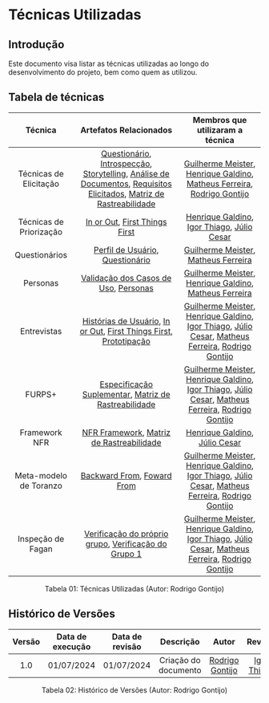 # Técnicas Utilizadas

## Introdução

Este documento visa listar as técnicas utilizadas ao longo do desenvolvimento do projeto, bem como quem as utilizou.

## Tabela de técnicas

| Técnica | Artefatos Relacionados | Membros que utilizaram a técnica |
| :-----: | :--------------------: | :------------------------------: |
| Técnicas de Elicitação | [Questionário](https://requisitos-de-software.github.io/2024.1-Consumidor.gov/Elicita%C3%A7%C3%A3o/Question%C3%A1rio/), [Introspecção](https://requisitos-de-software.github.io/2024.1-Consumidor.gov/Elicita%C3%A7%C3%A3o/introspec/), [Storytelling](https://requisitos-de-software.github.io/2024.1-Consumidor.gov/Elicita%C3%A7%C3%A3o/Storytelling/), [Análise de Documentos](https://requisitos-de-software.github.io/2024.1-Consumidor.gov/Elicita%C3%A7%C3%A3o/analiseDoc/), [Requisitos Elicitados](https://requisitos-de-software.github.io/2024.1-Consumidor.gov/Elicita%C3%A7%C3%A3o/requisitos-elicitados/), [Matriz de Rastreabilidade](https://requisitos-de-software.github.io/2024.1-Consumidor.gov/P%C3%B3s-Rastreabilidade/matriz/) | [Guilherme Meister](https://github.com/gmeister18), [Henrique Galdino](https://github.com/hgaldino05), [Matheus Ferreira](https://github.com/matferreira1), [Rodrigo Gontijo](https://github.com/rodrigogontijoo) |
| Técnicas de Priorização | [In or Out](https://requisitos-de-software.github.io/2024.1-Consumidor.gov/Elicita%C3%A7%C3%A3o/Prioriza%C3%A7%C3%A3o/In%20or%20out/), [First Things First](https://requisitos-de-software.github.io/2024.1-Consumidor.gov/Elicita%C3%A7%C3%A3o/Prioriza%C3%A7%C3%A3o/First%20things%20first/) |[Henrique Galdino](https://github.com/hgaldino05), [Igor Thiago](https://github.com/alladin51), [Júlio Cesar](https://github.com/Julio1099)|
| Questionários | [Perfil de Usuário](https://requisitos-de-software.github.io/2024.1-Consumidor.gov/Elicita%C3%A7%C3%A3o/PerfildeUsuario/), [Questionário](https://requisitos-de-software.github.io/2024.1-Consumidor.gov/Elicita%C3%A7%C3%A3o/Question%C3%A1rio/) | [Guilherme Meister](https://github.com/gmeister18), [Matheus Ferreira](https://github.com/matferreira1) |
| Personas | [Validação dos Casos de Uso](https://requisitos-de-software.github.io/2024.1-Consumidor.gov/Modelagem/validacao/), [Personas](https://requisitos-de-software.github.io/2024.1-Consumidor.gov/Elicita%C3%A7%C3%A3o/Personas/)| [Guilherme Meister](https://github.com/gmeister18), [Henrique Galdino](https://github.com/hgaldino05), [Matheus Ferreira](https://github.com/matferreira1) |
| Entrevistas | [Histórias de Usuário](https://requisitos-de-software.github.io/2024.1-Consumidor.gov/Modelagem/Modelagem%20%C3%81gil/Historias/),  [In or Out](https://requisitos-de-software.github.io/2024.1-Consumidor.gov/Elicita%C3%A7%C3%A3o/Prioriza%C3%A7%C3%A3o/In%20or%20out/), [First Things First](https://requisitos-de-software.github.io/2024.1-Consumidor.gov/Elicita%C3%A7%C3%A3o/Prioriza%C3%A7%C3%A3o/First%20things%20first/), [Prototipação](https://requisitos-de-software.github.io/2024.1-Consumidor.gov/Valida%C3%A7%C3%A3o/Prototipagem/Acessibilidade/) | [Guilherme Meister](https://github.com/gmeister18), [Henrique Galdino](https://github.com/hgaldino05), [Igor Thiago](https://github.com/alladin51), [Júlio Cesar](https://github.com/Julio1099), [Matheus Ferreira](https://github.com/matferreira1), [Rodrigo Gontijo](https://github.com/rodrigogontijoo) |
| FURPS+ | [Especificação Suplementar](https://requisitos-de-software.github.io/2024.1-Consumidor.gov/Modelagem/especsuplementar/), [Matriz de Rastreabilidade](https://requisitos-de-software.github.io/2024.1-Consumidor.gov/P%C3%B3s-Rastreabilidade/matriz/)  | [Guilherme Meister](https://github.com/gmeister18), [Henrique Galdino](https://github.com/hgaldino05), [Igor Thiago](https://github.com/alladin51), [Júlio Cesar](https://github.com/Julio1099), [Matheus Ferreira](https://github.com/matferreira1), [Rodrigo Gontijo](https://github.com/rodrigogontijoo) |
| Framework NFR | [NFR Framework](https://requisitos-de-software.github.io/2024.1-Consumidor.gov/Modelagem/Modelagem%20%C3%81gil/NFR/), [Matriz de Rastreabilidade](https://requisitos-de-software.github.io/2024.1-Consumidor.gov/P%C3%B3s-Rastreabilidade/matriz/)  | [Henrique Galdino](https://github.com/hgaldino05), [Júlio Cesar](https://github.com/Julio1099) |
| Meta-modelo de Toranzo | [Backward From](https://requisitos-de-software.github.io/2024.1-Consumidor.gov/P%C3%B3s-Rastreabilidade/backward/), [Foward From](https://requisitos-de-software.github.io/2024.1-Consumidor.gov/P%C3%B3s-Rastreabilidade/forward/) | [Guilherme Meister](https://github.com/gmeister18), [Henrique Galdino](https://github.com/hgaldino05), [Igor Thiago](https://github.com/alladin51), [Júlio Cesar](https://github.com/Julio1099), [Matheus Ferreira](https://github.com/matferreira1), [Rodrigo Gontijo](https://github.com/rodrigogontijoo) |
| Inspeção de Fagan | [Verificação do próprio grupo](https://requisitos-de-software.github.io/2024.1-Consumidor.gov/Verifica%C3%A7%C3%A3o/Grupo%208/Entrega%201%20-%20Planejamento/planejamento/), [Verificação do Grupo 1](https://requisitos-de-software.github.io/2024.1-Consumidor.gov/Verifica%C3%A7%C3%A3o/Grupo%201%20-%20DOU/Entrega%201%20-%20Planejamento/apresenta%C3%A7oes/) | [Guilherme Meister](https://github.com/gmeister18), [Henrique Galdino](https://github.com/hgaldino05), [Igor Thiago](https://github.com/alladin51), [Júlio Cesar](https://github.com/Julio1099), [Matheus Ferreira](https://github.com/matferreira1), [Rodrigo Gontijo](https://github.com/rodrigogontijoo) |

<div align="center">
<figcaption align="center">Tabela 01: Técnicas Utilizadas (Autor: Rodrigo Gontijo)</figcaption>
</div>


## Histórico de Versões

| Versão | Data de execução | Data de revisão |  Descrição  | Autor | Revisor  |
| :----: | :--------------: | :-------------: | :---------: | :---: | :------: |
| 1.0    | 01/07/2024       | 01/07/2024      | Criação do documento  | [Rodrigo Gontijo](https://github.com/rodrigogontijoo) | [Igor Thiago](https://github.com/alladin51) |

<div align="center">
<figcaption align="center">Tabela 02: Histórico de Versões (Autor: Rodrigo Gontijo)</figcaption>
</div>